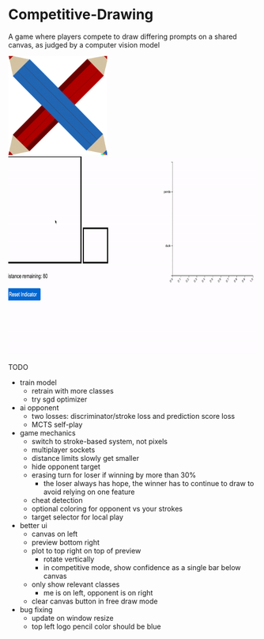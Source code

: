 # Competitive-Drawing
A game where players compete to draw differing prompts on a shared canvas, as judged by a computer vision model

<img src="https://raw.githubusercontent.com/kylesayrs/Competitive-Drawing/main/static/assets/logo.png" alt="Competitive Drawing Logo" width="200px" height="200px" />
<img src="repo_assets/panda_duck.gif" alt="Competitive Drawing Logo" width="800px" height="400px" />

TODO
* train model
    * retrain with more classes
    * try sgd optimizer
* ai opponent
    * two losses: discriminator/stroke loss and prediction score loss
    * MCTS self-play
* game mechanics
    * switch to stroke-based system, not pixels
    * multiplayer sockets
    * distance limits slowly get smaller
    * hide opponent target
    * erasing turn for loser if winning by more than 30%
        * the loser always has hope, the winner has to continue to draw to avoid relying on one feature
    * cheat detection
    * optional coloring for opponent vs your strokes
    * target selector for local play
* better ui
    * canvas on left
    * preview bottom right
    * plot to top right on top of preview
        * rotate vertically
        * in competitive mode, show confidence as a single bar below canvas
    * only show relevant classes
        * me is on left, opponent is on right
    * clear canvas button in free draw mode
* bug fixing
    * update on window resize
    * top left logo pencil color should be blue
